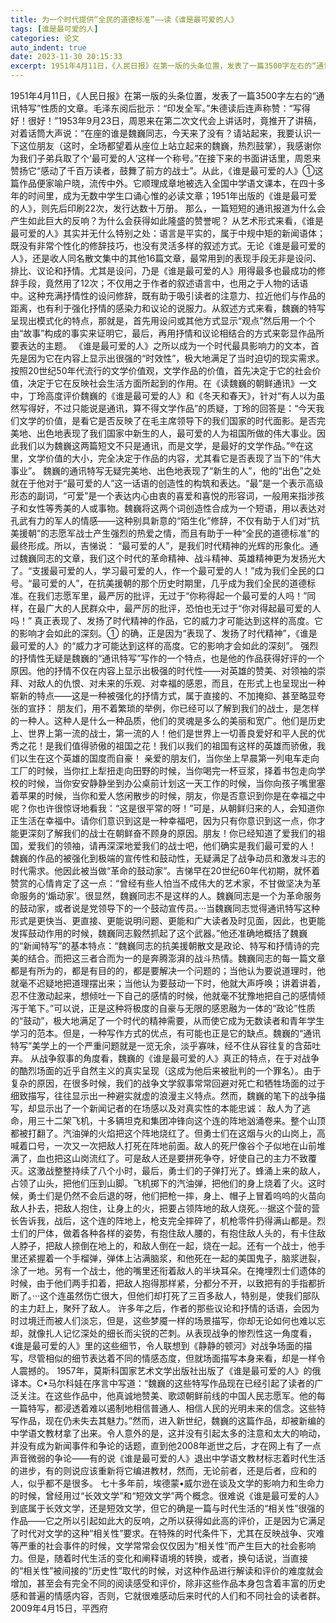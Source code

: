 ```yaml
---
title: 为一个时代提供“全民的道德标准”——读《谁是最可爱的人》
tags: [谁是最可爱的人]
categories: 论文
auto_indent: true
date: 2023-11-30 20:15:33
excerpt: 1951年4月11日，《人民日报》在第一版的头条位置，发表了一篇3500字左右的“通讯特写”性质的文章。毛泽东阅后批示：“印发全军。”朱德读后连声称赞：“写得好！很好！”1953年9月23日，周恩来在第二次文代会上讲话时，竟推开了讲稿，对着话筒大声说：“在座的谁是魏巍同志，今天来了没有？请站起来，我要认识一下这位朋友（这时，全场都望着从座位上站立起来的魏巍，热烈鼓掌），我感谢你为我们子弟兵取了个‘最可爱的人’这样一个称号。”在接下来的书面讲话里，周恩来赞扬它“感动了千百万读者，鼓舞了前方的战士”。从此，《谁是最可爱的人》①这篇作品便家喻户晓，流传中外。它顺理成章地被选入全国中学语文课本，在四十多年的时间里，成为无数中学生口诵心惟的必读文章；1951年出版的《谁是最可爱的人》，则先后印刷22次，发行达数十万册。
---
```

1951年4月11日，《人民日报》在第一版的头条位置，发表了一篇3500字左右的“通讯特写”性质的文章。毛泽东阅后批示：“印发全军。”朱德读后连声称赞：“写得好！很好！”1953年9月23日，周恩来在第二次文代会上讲话时，竟推开了讲稿，对着话筒大声说：“在座的谁是魏巍同志，今天来了没有？请站起来，我要认识一下这位朋友（这时，全场都望着从座位上站立起来的魏巍，热烈鼓掌），我感谢你为我们子弟兵取了个‘最可爱的人’这样一个称号。”在接下来的书面讲话里，周恩来赞扬它“感动了千百万读者，鼓舞了前方的战士”。从此，《谁是最可爱的人》①这篇作品便家喻户晓，流传中外。它顺理成章地被选入全国中学语文课本，在四十多年的时间里，成为无数中学生口诵心惟的必读文章；1951年出版的《谁是最可爱的人》，则先后印刷22次，发行达数十万册。
那么，一篇短短的通讯报道为什么会产生如此巨大的反响？为什么会获得如此隆盛的赞誉呢？
从艺术形式来看，《谁是最可爱的人》其实并无什么特别之处：语言是平实的，属于中规中矩的新闻语体；既没有非常个性化的修辞技巧，也没有灵活多样的叙述方式。无论《谁是最可爱的人》，还是收人同名散文集中的其他16篇文章，最常用到的表现手段无非是设问、排比、议论和抒情。尤其是设问，乃是《谁是最可爱的人》用得最多也最成功的修辞手段，竟然用了12次；不仅用之于作者的叙述语言中，也用之于人物的话语中。这种充满抒情性的设问修辞，既有助于吸引读者的注意力、拉近他们与作品的距离，也有利于强化抒情的感染力和议论的说服力。从叙述方式来看，魏巍的特写呈现出模式化的特点，那就是，首先用设问或其他方式显示“观点”然后用一个个由“故事”构成的事实来证明它，最后，再用抒情和议论相结合的方式来彰显作品所要表达的主题。
《谁是最可爱的人》之所以成为一个时代最具影响力的文本，首先是因为它在内容上显示出很强的“时效性”，极大地满足了当时迫切的现实需求。按照20世纪50年代流行的文学价值观，文学作品的价值，首先决定于它的社会价值，决定于它在反映社会生活方面所起到的作用。在《读魏巍的朝鲜通讯》一文中，丁玲高度评价魏巍的《谁是最可爱的人》和《冬天和春天》，针对“有人以为虽然写得好，不过只能说是通讯，算不得文学作品”的质疑，丁玲的回答是：“今天我们文学的价值，是看它是否反映了在毛主席领导下的我们国家的时代面影。是否完美地、出色地表现了我们国家中新生的人，最可爱的人为祖国所做的伟大事业。因此我们以为魏巍这两篇短文不只是通讯，而是文学，是最好的文学作品。”®在这里，文学价值的大小，完全决定于作品的内容，尤其看它是否表现了当下的“伟大事业”。
魏巍的通讯特写无疑完美地、出色地表现了“新生的人”，他的“出色”之处就在于他对于“最可爱的人”这一话语的创造性的构筑和表达。“最”是一个表示高级形态的副词，“可爱”是一个表达内心由衷的喜爱和喜悦的形容词，一般用来指涉孩子和女性等秀美的人或事物。魏巍将这两个词创造性合成为一个短语，用以表达对孔武有力的军人的情感——这种别具新意的“陌生化”修辞，不仅有助于人们对“抗美援朝”的志愿军战士产生强烈的热爱之情，而且有助于一种“全民的道德标准”的最终形成。所以，吉悌说：
“最可爱的人”，是我们时代精神的光辉的形象化。通过魏巍同志的文章，我们这个时代的革命精神、战斗精神、英雄精神更为发扬光大了。“支援最可爱的人，学习最可爱的人，作一个最可爱的人！”成为我们全民的口号。“最可爱的人”，在抗美援朝的那个历史时期里，几乎成为我们全民的道德标准。在我们志愿军里，最严厉的批评，无过于“你称得起一个最可爱的人吗！”同样，在最广大的人民群众中，最严厉的批评，恐怕也无过于“你对得起最可爱的人吗！”
真正表现了、发扬了时代精神的作品，它的威力才可能达到这样的高度。它的影响才会如此的深刻。①
的确，正是因为“表现了、发扬了时代精神”，《谁是最可爱的人》的“威力才可能达到这样的高度。它的影响才会如此的深刻”。
强烈的抒情性无疑是魏巍的“通讯特写”写作的一个特点，也是他的作品获得好评的一个原因。他的抒情不仅在内容上显示出极强的时代性——对英雄的赞美、对领袖的崇拜、对敌人的仇恨、对未来的乐观、对幸福的感恩，而且，在形式上也呈现出一种崭新的特点——这是一种被强化的抒情方式，属于直接的、不加掩抑、甚至略显夸张的宣抒：
朋友们，用不着繁琐的举例，你已经可以了解到我们的战士，是怎样的一种人。这种人是什么一种品质，他们的灵魂是多么的美丽和宽广。他们是历史上、世界上第一流的战士，第一流的人！他们是世界上一切善良爱好和平人民的优秀之花！是我们值得骄傲的祖国之花！我们以我们的祖国有这样的英雄而骄傲，我们以生在这个英雄的国度而自豪！
亲爱的朋友们，当你坐上早晨第一列电车走向工厂的时候，当你扛上犁扭走向田野的时候，当你喝完一杯豆浆，择着书包走向学校的时候，当你安安静静坐到办公桌前计划这一天工作的时候，当你向孩子嘴里塞着苹果的时候，当你和爱人悠闲散步的时候，朋友，你是否意识到你是在幸福之中呢？你也许很惊讶地看我：“这是很平常的呀！”可是，从朝鲜归来的人，会知道你正生活在幸福中。请你们意识到这是一种幸福吧，因为只有你意识到这一点，你才能更深刻了解我们的战士在朝鲜奋不顾身的原因。朋友！你已经知道了爱我们的祖国，爱我们的领袖，请再深深地爱我们的战士吧，他们确实是我们最可爱的人！
魏巍的作品的被强化到极端的宣传性和鼓动性，无疑满足了战争动员和激发斗志的时代需求。他因此被当做“革命的鼓动家”。吉悌早在20世纪60年代初期，就怀着赞赏的心情肯定了这一点：“曾经有些人怕当不成伟大的艺术家，不甘做坚决为革命服务的‘煽动家’。很显然，魏巍同志不是这样的人。魏巍同志是一个为革命服务的鼓动家，或者说是党领导下的一个鼓动宣传员。···当魏巍同志觉得通讯特写这种形式是更快当、更直接、更能说明问题、更能和广大读者及时见面，因此，也更能发挥鼓动作用的时候，魏巍同志毅然抓起了这个武器。”他还准确地概括了魏巍的“新闻特写”的基本特点：“魏巍同志的抗美援朝散文是政论、特写和抒情诗的完美的结合。而把这三者合而为一的是奔腾澎湃的战斗热情。魏巍同志的每一篇文章都是有所为的，都是有目的的，都是要解决一个问题的；当他认为要说道理时，他就毫不迟疑地把道理摆出来；当他认为要鼓动一下时，他就大声呼唤；讲着讲着，忍不住激动起来，想倾吐一下自己的感情的时候，他就毫不犹豫地把自己的感情倾泻于笔下。”可以说，正是这种将极度的自豪与无限的感恩融为一体的“政论”性质的“鼓动”，极大地满足了一个时代的精神需要，从而使它成为无数读者和青年学生学习的范本。但是，一种写作方式的优点，有可能也正是它的缺点。魏巍的“通讯特写”美学上的一个严重问题就是一览无余，淡乎寡味，经不住从容往复的含茹吐弃。
从战争叙事的角度看，魏巍的《谁是最可爱的人》真正的特点，在于对战争的酷烈场面的近乎自然主义的真实呈现（这成为他后来被批判的一个罪名）。由于复杂的原因，在很多时候，我们的战争文学叙事常常回避对死亡和牺牲场面的过于细致描写，往往显示出一种避实就虚的浪漫主义特点。然而，魏巍的笔下的战争描写，却显示出了一个新闻记者的在场感以及对真实性的本能忠诚：
敌人为了逃命，用三十二架飞机，十多辆坦克和集团冲锋向这个连的阵地汹涌卷来。整个山顶都被打翻了。汽油弹的火焰把这个阵地烧红了。但勇士们在这烟与火的山岗上，高喊着口号，一次又一次把敌人打死在阵地前面。敌人的死尸像谷个子似地在山前堆满了，血也把这山岗流红了。可是敌人还是要拼死争夺，好使自己的主力不致覆灭。这激战整整持续了八个小时，最后，勇士们的子弹打光了。蜂涌上来的敌人，占领了山头，把他们压到山脚。飞机掷下的汽油弹，把他们的身上烧着了火。这时候，勇士们是仍然不会后退的呀，他们把枪一摔，身上、帽子上冒着呜呜的火苗向敌人扑去，把敌人抱住，让身上的火，把要占领阵地的敌人烧死。···据这个营的营长告诉我，战后，这个连的阵地上，枪支完全摔碎了，机枪零件扔得满山都是。烈士们的尸体，做着各种各样的姿势，有抱住敌人腰的，有抱住敌人头的，有卡住敌人脖子，把敌人捺倒在地上的，和敌人倒在一起，烧在一起。还有一个战士，他手里还紧握着一个手榴弹，弹体上沾满脑浆，和他死在一起的美国鬼子，脑浆迸裂，涂了一地。另有一个战士，他的嘴里还衔着敌人的半块耳朵。在掩埋烈士们遗体的时候，由于他们两手扣着，把敌人抱得那样紧，分都分不开，以致把有的手指都折断了。···这个连虽然伤亡很大，但他们却打死了三百多敌人，特别是，使我们部队的主力赶上，聚歼了敌人。
许多年之后，作者的那些议论和抒情的话语，会因为时过境迁而被人们淡忘，但是，这些梦魇一样的场景描写，你却无论如何也难以忘却，就像扎人记忆深处的细长而尖锐的芒刺。从表现战争的惨烈性这一角度看，《谁是最可爱的人》里的这些细节，令人联想到《静静的顿河》对战争场面的描写，尽管相似的细节表达着不同的情感态度，但就场面描写本身来看，却是一样令人震撼的。
1957年，莫斯科国家艺术文学出版社出版了《谁是最可爱的人》的俄译本。C•马尔科娃在序言中写道：“魏巍的这些特写作品现在已经引起了读者的广泛关注。在这些作品中，他真诚地赞美、歌颂朝鲜前线的中国人民志愿军。他的每一篇特写，都浸透着难以遏制地相信普通人、相信人民的光明未来的信念。这些特写作品，现在仍未失去其魅力。”然而，进入新世纪，魏巍的这篇作品，却被新编的中学语文教材拿了出来。令人意外的是，这并没有引起太多的注意和太大的响动，并没有成为新闻事件和争论的话题，直到他2008年逝世之后，才在网上有了一点声音微弱的争论——有的说《谁是最可爱的人》退出中学语文教材标志着时代生活的进步，有的则说应该重新将它编进教材，然而，无论前者，还是后者，应和的人，似乎都不是很多。
七十多年前，埃德蒙•威尔逊在谈及文学的影响力和生命力的时候，曾经用过“长效文学”和“短效文学”两个概念。很难说《谁是最可爱的人》到底属于长效文学，还是短效文学，但它的确是一篇与时代生活的“相关性”很强的作品——它之所以引起如此大的反响，之所以获得如此高的评价，正是因为它满足了时代对文学的这种“相关性”要求。在特殊的时代条件下，尤其在反映战争、灾难等严重的社会事件的时候，文学常常会仅仅因为“相关性”而产生巨大的社会影响力。但是，随着时代生活的变化和阐释语境的转换，或者，换句话说，当直接的“相关性”被间接的“历史性”取代的时候，对这种作品进行解读和评价的难度就会增加，甚至会有完全不同的阅读感受和评价，除非这些作品本身包含着丰富的历史感和普遍的情感内容，否则，它就很难感动后来时代的人们和不同社会的读者群。
2009年4月15日，平西府
